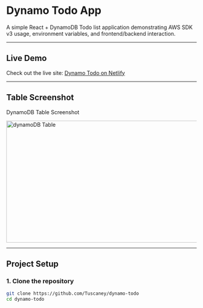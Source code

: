# Dynamo Todo App

A simple React + DynamoDB Todo list application demonstrating AWS SDK v3 usage, environment variables, and frontend/backend interaction.

---

## Live Demo

Check out the live site: [Dynamo Todo on Netlify](https://dynamo-todo-demo.netlify.app/)

---

## Table Screenshot

DynamoDB Table Screenshot

<img width="1299" height="323" alt="dynamoDB Table" src="https://github.com/user-attachments/assets/0fdff9e4-fd61-4e38-af5c-5b44219ec395" />


---

## Project Setup

### 1. Clone the repository
```bash
git clone https://github.com/Tuscaney/dynamo-todo
cd dynamo-todo



